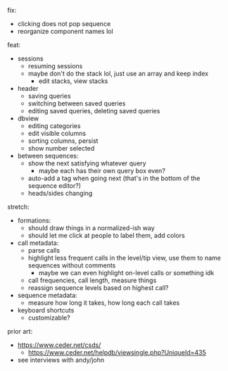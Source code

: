 fix:

- clicking does not pop sequence
- reorganize component names lol

feat:

- sessions
  - resuming sessions
  - maybe don't do the stack lol, just use an array and keep index
    - edit stacks, view stacks
- header
  - saving queries
  - switching between saved queries
  - editing saved queries, deleting saved queries
- dbview
  - editing categories
  - edit visible columns
  - sorting columns, persist
  - show number selected
- between sequences:
  - show the next satisfying whatever query
    - maybe each has their own query box even?
  - auto-add a tag when going next (that's in the bottom of the sequence editor?)
  - heads/sides changing

stretch:

- formations:
  - should draw things in a normalized-ish way
  - should let me click at people to label them, add colors
- call metadata:
  - parse calls
  - highlight less frequent calls in the level/tip view, use them to name sequences without comments
    - maybe we can even highlight on-level calls or something idk
  - call frequencies, call length, measure things
  - reassign sequence levels based on highest call?
- sequence metadata:
  - measure how long it takes, how long each call takes
- keyboard shortcuts
  - customizable?

prior art:

- https://www.ceder.net/csds/
  - https://www.ceder.net/helpdb/viewsingle.php?UniqueId=435
- see interviews with andy/john
